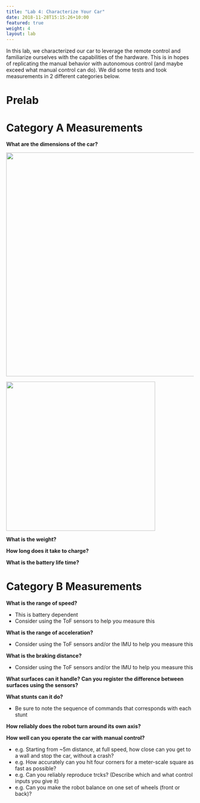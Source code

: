 ```yaml
---
title: "Lab 4: Characterize Your Car"
date: 2018-11-28T15:15:26+10:00
featured: true
weight: 4
layout: lab
---
```


In this lab, we characterized our car to leverage the remote control and familiarize ourselves with the capabilities of the hardware. This is in hopes of replicating the manual behavior with autonomous control (and maybe exceed what manual control can do). We did some tests and took measurements in 2 different categories below.

# Prelab

# Category A Measurements

__What are the dimensions of the car?__

<p align="left"><img src="../../images/lab4/height-car.jpeg" height="600" width="600"></p>
<p align="left"><img src="../../images/lab4/length-car.jpeg" height="400" width="400"></p>

__What is the weight?__

__How long does it take to charge?__

__What is the battery life time?__

# Category B Measurements

__What is the range of speed?__
* This is battery dependent
* Consider using the ToF sensors to help you measure this

__What is the range of acceleration?__
* Consider using the ToF sensors and/or the IMU to help you measure this

__What is the braking distance?__
* Consider using the ToF sensors and/or the IMU to help you measure this

__What surfaces can it handle? Can you register the difference between surfaces using the sensors?__

__What stunts can it do?__
* Be sure to note the sequence of commands that corresponds with each stunt

__How reliably does the robot turn around its own axis?__

__How well can you operate the car with manual control?__
* e.g. Starting from ~5m distance, at full speed, how close can you get to a wall and stop the car, without a crash?
* e.g. How accurately can you hit four corners for a meter-scale square as fast as possible?
* e.g. Can you reliably reproduce trcks? (Describe which and what control inputs you give it)
* e.g. Can you make the robot balance on one set of wheels (front or back)?